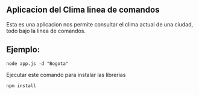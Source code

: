 
## Aplicacion del Clima linea de comandos

Esta es una aplicacion nos permite consultar el clima actual de una ciudad, todo bajo la linea de comandos.

## Ejemplo:
``` 
node app.js -d "Bogota" 

```

Ejecutar este comando para instalar las librerias
```
npm install
```

